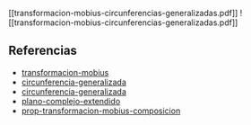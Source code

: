 [[transformacion-mobius-circunferencias-generalizadas.pdf]]
![[transformacion-mobius-circunferencias-generalizadas.pdf]]

## Referencias
- [transformacion-mobius](./transformacion-mobius.md)
- [circunferencia-generalizada](./circunferencia-generalizada.md)
- [circunferencia-generalizada](./circunferencia-generalizada.md)
- [plano-complejo-extendido](./plano-complejo-extendido.md)
- [prop-transformacion-mobius-composicion](./prop-transformacion-mobius-composicion.md)
